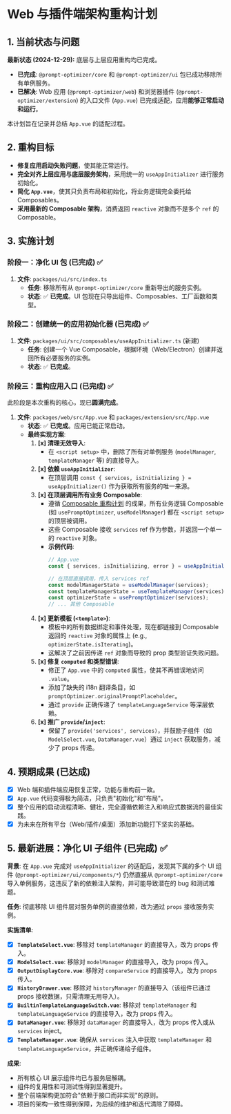 # Web 与插件端架构重构计划

## 1. 当前状态与问题

**最新状态 (2024-12-29):** 底层与上层应用重构均已完成。

- **已完成**: `@prompt-optimizer/core` 和 `@prompt-optimizer/ui` 包已成功移除所有单例服务。
- **已解决**: Web 应用 (`@prompt-optimizer/web`) 和浏览器插件 (`@prompt-optimizer/extension`) 的入口文件 (`App.vue`) 已完成适配，应用**能够正常启动和运行**。

本计划旨在记录并总结 `App.vue` 的适配过程。

## 2. 重构目标

- **修复应用启动失败问题**，使其能正常运行。
- **完全对齐上层应用与底层服务架构**，采用统一的 `useAppInitializer` 进行服务初始化。
- **简化 `App.vue`**，使其只负责布局和初始化，将业务逻辑完全委托给 Composables。
- **采用最新的 Composable 架构**，消费返回 `reactive` 对象而不是多个 `ref` 的 Composable。

## 3. 实施计划

### 阶段一：净化 UI 包 (已完成) ✅

1.  **文件**: `packages/ui/src/index.ts`
    -   **任务**: 移除所有从 `@prompt-optimizer/core` 重新导出的服务实例。
    -   **状态**: ✅ **已完成**。UI 包现在只导出组件、Composables、工厂函数和类型。

### 阶段二：创建统一的应用初始化器 (已完成) ✅

1.  **文件**: `packages/ui/src/composables/useAppInitializer.ts` (新建)
    -   **任务**: 创建一个 Vue Composable，根据环境（Web/Electron）创建并返回所有必要服务的实例。
    -   **状态**: ✅ **已完成**。

### 阶段三：重构应用入口 (已完成) ✅

此阶段是本次重构的核心，现已**圆满完成**。

1.  **文件**: `packages/web/src/App.vue` 和 `packages/extension/src/App.vue`
    -   **状态**: ✅ **已完成**。应用已能正常启动。
    -   **最终实现方案**:
        1.  **[x] 清理无效导入**:
            -   在 `<script setup>` 中，删除了所有对单例服务 (`modelManager`, `templateManager` 等) 的直接导入。
        2.  **[x] 依赖 `useAppInitializer`**:
            -   在顶层调用 `const { services, isInitializing } = useAppInitializer()` 作为获取所有服务的唯一来源。
        3.  **[x] 在顶层调用所有业务 Composable**:
            -   遵循 [Composable 重构计划](./composables-refactor-plan.md) 的成果，所有业务逻辑 Composable (如 `usePromptOptimizer`, `useModelManager`) 都在 `<script setup>` 的顶层被调用。
            -   这些 Composable 接收 `services` ref 作为参数，并返回一个单一的 `reactive` 对象。
            -   **示例代码**:
                ```typescript
                // App.vue
                const { services, isInitializing, error } = useAppInitializer();
                
                // 在顶层直接调用，传入 services ref
                const modelManagerState = useModelManager(services);
                const templateManagerState = useTemplateManager(services);
                const optimizerState = usePromptOptimizer(services);
                // ... 其他 Composable
                ```
        4.  **[x] 更新模板 (`<template>`)**:
            -   模板中的所有数据绑定和事件处理，现在都链接到 Composable 返回的 `reactive` 对象的属性上 (e.g., `optimizerState.isIterating`)。
            -   这解决了之前因传递 `ref` 对象而导致的 prop 类型验证失败问题。
        5.  **[x] 修复 `computed` 和类型错误**:
            -   修正了 `App.vue` 中的 `computed` 属性，使其不再错误地访问 `.value`。
            -   添加了缺失的 i18n 翻译条目，如 `promptOptimizer.originalPromptPlaceholder`。
            -   通过 `provide` 正确传递了 `templateLanguageService` 等深层依赖。
        6.  **[x] 推广 `provide`/`inject`**:
            -   保留了 `provide('services', services)`，并鼓励子组件（如 `ModelSelect.vue`, `DataManager.vue`）通过 `inject` 获取服务，减少了 props 传递。

## 4. 预期成果 (已达成)

- [x] Web 端和插件端应用恢复正常，功能与重构前一致。
- [x] `App.vue` 代码变得极为简洁，只负责"初始化"和"布局"。
- [x] 整个应用的启动流程清晰、健壮，完全遵循依赖注入和响应式数据流的最佳实践。
- [x] 为未来在所有平台（Web/插件/桌面）添加新功能打下坚实的基础。 

## 5. 最新进展：净化 UI 子组件 (已完成) ✅

**背景**: 在 `App.vue` 完成对 `useAppInitializer` 的适配后，发现其下属的多个 UI 组件 (`@prompt-optimizer/ui/components/*`) 仍然直接从 `@prompt-optimizer/core` 导入单例服务，这违反了新的依赖注入架构，并可能导致潜在的 bug 和测试难题。

**任务**: 彻底移除 UI 组件层对服务单例的直接依赖，改为通过 `props` 接收服务实例。

**实施清单**:
- [x] **`TemplateSelect.vue`**: 移除对 `templateManager` 的直接导入，改为 props 传入。
- [x] **`ModelSelect.vue`**: 移除对 `modelManager` 的直接导入，改为 props 传入。
- [x] **`OutputDisplayCore.vue`**: 移除对 `compareService` 的直接导入，改为 props 传入。
- [x] **`HistoryDrawer.vue`**: 移除对 `historyManager` 的直接导入（该组件已通过 props 接收数据，只需清理无用导入）。
- [x] **`BuiltinTemplateLanguageSwitch.vue`**: 移除对 `templateManager` 和 `templateLanguageService` 的直接导入，改为 props 传入。
- [x] **`DataManager.vue`**: 移除对 `dataManager` 的直接导入，改为 props 传入或从 `services` inject。
- [x] **`TemplateManager.vue`**: 确保从 `services` 注入中获取 `templateManager` 和 `templateLanguageService`，并正确传递给子组件。

**成果**:
- 所有核心 UI 展示组件均已与服务层解耦。
- 组件的复用性和可测试性得到显著提升。
- 整个前端架构更加符合"依赖于接口而非实现"的原则。
- 项目的架构一致性得到保障，为后续的维护和迭代清除了障碍。 